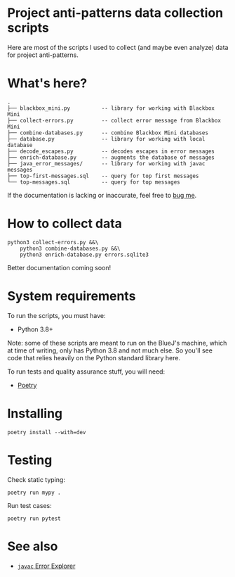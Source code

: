 # Project anti-patterns data collection scripts

Here are most of the scripts I used to collect (and maybe even analyze)
data for project anti-patterns.

# What's here?

    .
    ├── blackbox_mini.py          -- library for working with Blackbox Mini
    ├── collect-errors.py         -- collect error message from Blackbox Mini
    ├── combine-databases.py      -- combine Blackbox Mini databases
    ├── database.py               -- library for working with local database
    ├── decode_escapes.py         -- decodes escapes in error messages
    ├── enrich-database.py        -- augments the database of messages
    ├── java_error_messages/      -- library for working with javac messages
    ├── top-first-messages.sql    -- query for top first messages
    └── top-messages.sql          -- query for top messages

If the documentation is lacking or inaccurate, feel free to
[bug me](https://github.com/eddieantonio/project-antipatterns/issues).

# How to collect data

    python3 collect-errors.py &&\
        python3 combine-databases.py &&\
        python3 enrich-database.py errors.sqlite3

Better documentation coming soon!

# System requirements

To run the scripts, you must have:

 - Python 3.8+

Note: some of these scripts are meant to run on the BlueJ's machine,
which at time of writing, only has Python 3.8 and not much else. So
you'll see code that relies heavily on the Python standard library here.

To run tests and quality assurance stuff, you will need:

 - [Poetry](https://python-poetry.org/)

# Installing

    poetry install --with=dev

# Testing

Check static typing:

    poetry run mypy .

Run test cases:

    poetry run pytest

# See also

 - [`javac` Error Explorer](https://github.com/eddieantonio/javac-error-explorer) 
